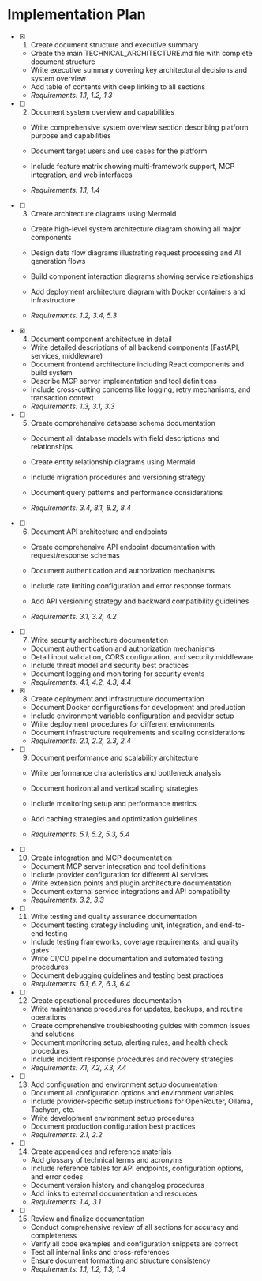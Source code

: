# Implementation Plan

- [x] 1. Create document structure and executive summary


  - Create the main TECHNICAL_ARCHITECTURE.md file with complete document structure
  - Write executive summary covering key architectural decisions and system overview
  - Add table of contents with deep linking to all sections
  - _Requirements: 1.1, 1.2, 1.3_



- [ ] 2. Document system overview and capabilities
  - Write comprehensive system overview section describing platform purpose and capabilities
  - Document target users and use cases for the platform
  - Include feature matrix showing multi-framework support, MCP integration, and web interfaces


  - _Requirements: 1.1, 1.4_

- [ ] 3. Create architecture diagrams using Mermaid
  - Create high-level system architecture diagram showing all major components
  - Design data flow diagrams illustrating request processing and AI generation flows

  - Build component interaction diagrams showing service relationships
  - Add deployment architecture diagram with Docker containers and infrastructure
  - _Requirements: 1.2, 3.4, 5.3_

- [x] 4. Document component architecture in detail


  - Write detailed descriptions of all backend components (FastAPI, services, middleware)
  - Document frontend architecture including React components and build system
  - Describe MCP server implementation and tool definitions
  - Include cross-cutting concerns like logging, retry mechanisms, and transaction context
  - _Requirements: 1.3, 3.1, 3.3_



- [ ] 5. Create comprehensive database schema documentation
  - Document all database models with field descriptions and relationships
  - Create entity relationship diagrams using Mermaid
  - Include migration procedures and versioning strategy


  - Document query patterns and performance considerations
  - _Requirements: 3.4, 8.1, 8.2, 8.4_

- [ ] 6. Document API architecture and endpoints
  - Create comprehensive API endpoint documentation with request/response schemas



  - Document authentication and authorization mechanisms
  - Include rate limiting configuration and error response formats
  - Add API versioning strategy and backward compatibility guidelines
  - _Requirements: 3.1, 3.2, 4.2_


- [ ] 7. Write security architecture documentation
  - Document authentication and authorization mechanisms
  - Detail input validation, CORS configuration, and security middleware
  - Include threat model and security best practices
  - Document logging and monitoring for security events
  - _Requirements: 4.1, 4.2, 4.3, 4.4_

- [x] 8. Create deployment and infrastructure documentation

  - Document Docker configurations for development and production
  - Include environment variable configuration and provider setup
  - Write deployment procedures for different environments
  - Document infrastructure requirements and scaling considerations
  - _Requirements: 2.1, 2.2, 2.3, 2.4_



- [ ] 9. Document performance and scalability architecture
  - Write performance characteristics and bottleneck analysis
  - Document horizontal and vertical scaling strategies
  - Include monitoring setup and performance metrics
  - Add caching strategies and optimization guidelines

  - _Requirements: 5.1, 5.2, 5.3, 5.4_

- [ ] 10. Create integration and MCP documentation
  - Document MCP server integration and tool definitions
  - Include provider configuration for different AI services
  - Write extension points and plugin architecture documentation
  - Document external service integrations and API compatibility
  - _Requirements: 3.2, 3.3_

- [ ] 11. Write testing and quality assurance documentation
  - Document testing strategy including unit, integration, and end-to-end testing
  - Include testing frameworks, coverage requirements, and quality gates
  - Write CI/CD pipeline documentation and automated testing procedures
  - Document debugging guidelines and testing best practices
  - _Requirements: 6.1, 6.2, 6.3, 6.4_

- [ ] 12. Create operational procedures documentation
  - Write maintenance procedures for updates, backups, and routine operations
  - Create comprehensive troubleshooting guides with common issues and solutions
  - Document monitoring setup, alerting rules, and health check procedures
  - Include incident response procedures and recovery strategies
  - _Requirements: 7.1, 7.2, 7.3, 7.4_

- [ ] 13. Add configuration and environment setup documentation
  - Document all configuration options and environment variables
  - Include provider-specific setup instructions for OpenRouter, Ollama, Tachyon, etc.
  - Write development environment setup procedures
  - Document production configuration best practices
  - _Requirements: 2.1, 2.2_

- [ ] 14. Create appendices and reference materials
  - Add glossary of technical terms and acronyms
  - Include reference tables for API endpoints, configuration options, and error codes
  - Document version history and changelog procedures
  - Add links to external documentation and resources
  - _Requirements: 1.4, 3.1_

- [ ] 15. Review and finalize documentation
  - Conduct comprehensive review of all sections for accuracy and completeness
  - Verify all code examples and configuration snippets are correct
  - Test all internal links and cross-references
  - Ensure document formatting and structure consistency
  - _Requirements: 1.1, 1.2, 1.3, 1.4_